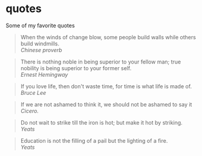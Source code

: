 # quotes
Some of my favorite quotes

> When the winds of change blow, some people build walls while others build windmills.  
_Chinese proverb_

> There is nothing noble in being superior to your fellow man; true nobility is being superior to your former self.  
_Ernest Hemingway_

> If you love life, then don't waste time, for time is what life is made of.  
_Bruce Lee_

> If we are not ashamed to think it, we should not be ashamed to say it  
_Cicero._

> Do not wait to strike till the iron is hot; but make it hot by striking.  
_Yeats_

> Education is not the filling of a pail but the lighting of a fire.  
_Yeats_
